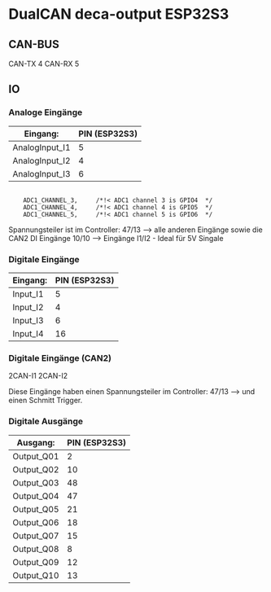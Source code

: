 # DualCAN deca-output ESP32S3



## CAN-BUS

CAN-TX 4
CAN-RX 5



## IO

### Analoge Eingänge

| Eingang:       | PIN (ESP32S3) |
|----------------|---------------|
| AnalogInput_I1 |  5            |
| AnalogInput_I2 |  4            |
| AnalogInput_I3 |  6            |

```

    ADC1_CHANNEL_3,     /*!< ADC1 channel 3 is GPIO4  */
    ADC1_CHANNEL_4,     /*!< ADC1 channel 4 is GPIO5  */
    ADC1_CHANNEL_5,     /*!< ADC1 channel 5 is GPIO6  */

 ```


Spannungsteiler ist im Controller:
47/13 --> alle anderen Eingänge sowie die CAN2 DI Eingänge
10/10 --> Eingänge I1/I2 - Ideal für 5V Singale




### Digitale Eingänge

| Eingang: | PIN (ESP32S3) |
|----------|---------------|
| Input_I1 |  5            |
| Input_I2 |  4            |
| Input_I3 |  6            |
| Input_I4 | 16            |


### Digitale Eingänge (CAN2)

2CAN-I1
2CAN-I2

Diese Eingänge haben einen Spannungsteiler im Controller: 47/13 --> und einen Schmitt Trigger. 


### Digitale Ausgänge

| Ausgang:   | PIN (ESP32S3) |
|------------|---------------|
| Output_Q01 |  2            |
| Output_Q02 | 10            |
| Output_Q03 | 48            |
| Output_Q04 | 47            |
| Output_Q05 | 21            |
| Output_Q06 | 18            |
| Output_Q07 | 15            |
| Output_Q08 |  8            |
| Output_Q09 | 12            |
| Output_Q10 | 13            |

